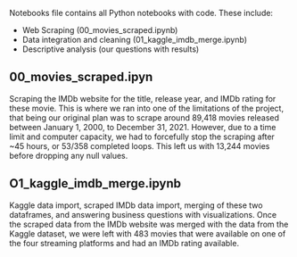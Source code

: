 Notebooks file contains all Python notebooks with code. These include:

- Web Scraping (00_movies_scraped.ipynb)
- Data integration and cleaning (01_kaggle_imdb_merge.ipynb)
- Descriptive analysis (our questions with results)

## 00_movies_scraped.ipyn

Scraping the IMDb website for the title, release year, and IMDb rating for these movie.
This is where we ran into one of the limitations of the project, that being our original plan was to scrape around 89,418 movies released between January 1, 2000, to December 31, 2021. However, due to a time limit and computer capacity, we had to forcefully stop the scraping after ~45 hours, or 53/358 completed loops. This left us with 13,244 movies before dropping any null values.

## O1_kaggle_imdb_merge.ipynb

Kaggle data import, scraped IMDb data import, merging of these two dataframes, and answering business questions with visualizations.
Once the scraped data from the IMDb website was merged with the data from the Kaggle dataset, we were left with 483 movies that were available on one of the four streaming platforms and had an IMDb rating available.
